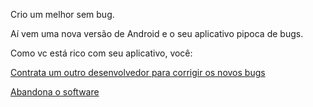 Crio um melhor sem bug.

Aí vem uma nova versão de Android e o seu aplicativo pipoca de bugs.

Como vc está rico com seu aplicativo, você:

[Contrata um outro desenvolvedor para corrigir os novos bugs](contrata/novos_bugs.md)

[Abandona o software](abandona/software.md)